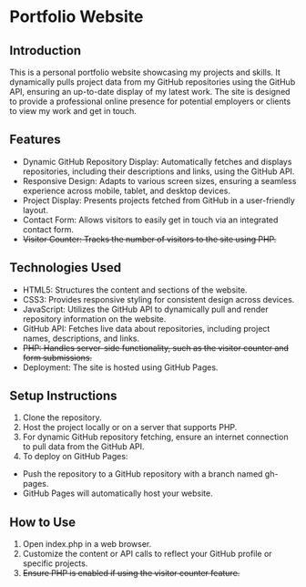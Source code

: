 # Portfolio Website
## Introduction
This is a personal portfolio website showcasing my projects and skills. It dynamically pulls project data from my GitHub repositories using the GitHub API, ensuring an up-to-date display of my latest work. The site is designed to provide a professional online presence for potential employers or clients to view my work and get in touch.

## Features
- Dynamic GitHub Repository Display: Automatically fetches and displays repositories, including their descriptions and links, using the GitHub API.
- Responsive Design: Adapts to various screen sizes, ensuring a seamless experience across mobile, tablet, and desktop devices.
- Project Display: Presents projects fetched from GitHub in a user-friendly layout.
- Contact Form: Allows visitors to easily get in touch via an integrated contact form.
- ~~Visitor Counter: Tracks the number of visitors to the site using PHP.~~

## Technologies Used
- HTML5: Structures the content and sections of the website.
- CSS3: Provides responsive styling for consistent design across devices.
- JavaScript: Utilizes the GitHub API to dynamically pull and render repository information on the website.
- GitHub API: Fetches live data about repositories, including project names, descriptions, and links.
- ~~PHP: Handles server-side functionality, such as the visitor counter and form submissions.~~
- Deployment: The site is hosted using GitHub Pages.

## Setup Instructions
1. Clone the repository.
2. Host the project locally or on a server that supports PHP.
3. For dynamic GitHub repository fetching, ensure an internet connection to pull data from the GitHub API.
4. To deploy on GitHub Pages:
- Push the repository to a GitHub repository with a branch named gh-pages.
- GitHub Pages will automatically host your website.

## How to Use
1. Open index.php in a web browser.
2. Customize the content or API calls to reflect your GitHub profile or specific projects.
3. ~~Ensure PHP is enabled if using the visitor counter feature.~~